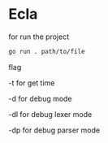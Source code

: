 # Ecla


for run the project 

```bash
go run . path/to/file
```

flag

-t for get time

-d for debug mode

-dl for debug lexer mode

-dp for debug parser mode